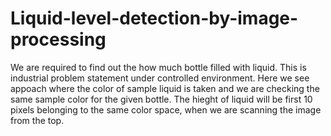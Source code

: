 # Liquid-level-detection-by-image-processing
We are required to find out the how much bottle filled with liquid. This is industrial problem statement under controlled environment. Here we see appoach where the color of sample liquid is taken and we are checking the same sample color for the given bottle. The hieght of liquid will be first 10 pixels belonging to the same color space, when we are scanning the image from the top.
